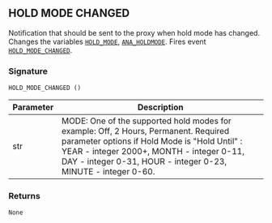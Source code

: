 ## HOLD MODE CHANGED

Notification that should be sent to the proxy when hold mode has changed. Changes the variables [`HOLD_MODE`][1], [`ANA_HOLDMODE`][2]. Fires event [`HOLD_MODE_CHANGED`][3].


### Signature

`HOLD_MODE_CHANGED ()` 


| Parameter | Description |
| --- | --- |
| str | MODE: One of the supported hold modes for example: Off, 2 Hours, Permanent. Required parameter options if Hold Mode is "Hold Until" : YEAR - integer 2000+,  MONTH - integer 0-11,  DAY - integer 0-31,  HOUR - integer 0-23, MINUTE - integer 0-60. |



### Returns

`None`


[1]:	https://control4.github.io/docs-driverworks-proxyprotocol/#thermostat-proxy-variables
[2]:	https://control4.github.io/docs-driverworks-proxyprotocol/#thermostat-proxy-variables
[3]:	https://control4.github.io/docs-driverworks-proxyprotocol/#thermostat-proxy-variables